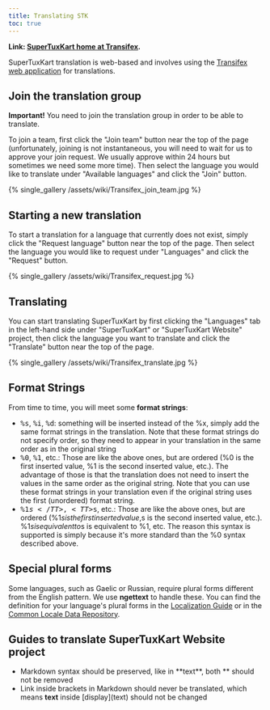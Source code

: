 ```yaml
---
title: Translating STK
toc: true
---
```

**Link: [SuperTuxKart home at Transifex](https://www.transifex.com/supertuxkart/supertuxkart).**

SuperTuxKart translation is web-based and involves using the [Transifex web application](https://www.transifex.com/supertuxkart/supertuxkart) for translations.

## Join the translation group

**Important!** You need to join the translation group in order to be able to translate.

To join a team, first click the "Join team" button near the top of the page (unfortunately, joining is not instantaneous, you will need to wait for us to approve your join request. We usually approve within 24 hours but sometimes we need some more time). Then select the language you would like to translate under "Available languages" and click the "Join" button.

{% single_gallery /assets/wiki/Transifex_join_team.jpg %}

## Starting a new translation

To start a translation for a language that currently does not exist, simply click the "Request language" button near the top of the page. Then select the language you would like to request under "Languages" and click the "Request" button.

{% single_gallery /assets/wiki/Transifex_request.jpg %}

## Translating

You can start translating SuperTuxKart by first clicking the "Languages" tab in the left-hand side under "SuperTuxKart" or "SuperTuxKart Website" project, then click the language you want to translate and click the "Translate" button near the top of the page.

{% single_gallery /assets/wiki/Transifex_translate.jpg %}

## Format Strings

From time to time, you will meet some **format strings**:

* <TT>%s</TT>, <TT>%i</TT>, <TT>%d</TT>: something will be inserted instead of the %x, simply add the same format strings in the translation. Note that these format strings do not specify order, so they need to appear in your translation in the same order as in the original string
* <TT>%0</TT>, <TT>%1</TT>, etc.: Those are like the above ones, but are ordered (%0 is the first inserted value, %1 is the second inserted value, etc.). The advantage of those is that the translation does not need to insert the values in the same order as the original string. Note that you can use these format strings in your translation even if the original string uses the first (unordered) format string.
* <TT>%1$s</TT>, <TT>%2$s</TT>, etc.: Those are like the above ones, but are ordered (%1$s is the first inserted value, %2$s is the second inserted value, etc.). %1$s is equivalent to %0, %2$s is equivalent to %1, etc. The reason this syntax is supported is simply because it's more standard than the %0 syntax described above.

## Special plural forms

Some languages, such as Gaelic or Russian, require plural forms different from the English pattern. We use **ngettext** to handle these. You can find the definition for your language's plural forms in the [Localization Guide](https://docs.translatehouse.org/projects/localization-guide/en/latest/l10n/pluralforms.html) or in the [Common Locale Data Repository](https://www.unicode.org/cldr/cldr-aux/charts/26/supplemental/language_plural_rules.html).

## Guides to translate SuperTuxKart Website project

* Markdown syntax should be preserved, like in \*\*text\*\*, both \*\* should not be removed
* Link inside brackets in Markdown should never be translated, which means **text** inside \[display\](text) should not be changed

